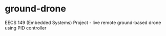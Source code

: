 # ground-drone
EECS 149 (Embedded Systems) Project - live remote ground-based drone using PID controller
